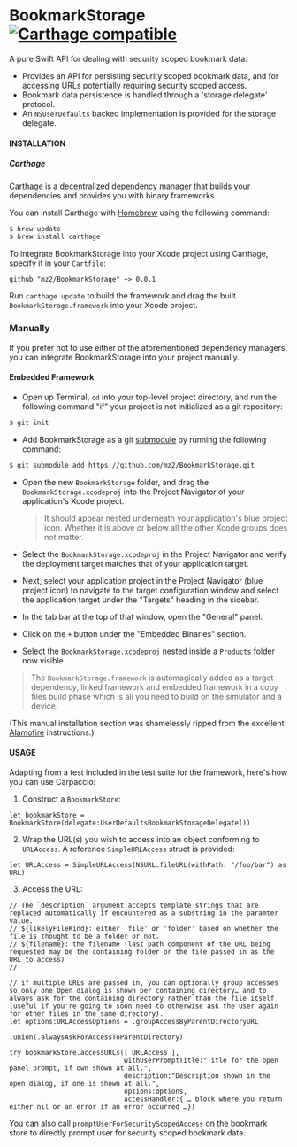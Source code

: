 # BookmarkStorage [![Carthage compatible](https://img.shields.io/badge/Carthage-compatible-4BC51D.svg?style=flat)](https://github.com/Carthage/Carthage)

A pure Swift API for dealing with security scoped bookmark data.

- Provides an API for persisting security scoped bookmark data, and for accessing URLs potentially requiring security scoped access.
- Bookmark data persistence is handled through a 'storage delegate' protocol.
- An `NSUserDefaults` backed implementation is provided for the storage delegate.


#### INSTALLATION

##### Carthage

[Carthage](https://github.com/Carthage/Carthage) is a decentralized dependency manager that builds your dependencies and provides you with binary frameworks.

You can install Carthage with [Homebrew](http://brew.sh/) using the following command:

```bash
$ brew update
$ brew install carthage
```

To integrate BookmarkStorage into your Xcode project using Carthage, specify it in your `Cartfile`:

```ogdl
github "mz2/BookmarkStorage" ~> 0.0.1
```

Run `carthage update` to build the framework and drag the built `BookmarkStorage.framework` into your Xcode project.

### Manually

If you prefer not to use either of the aforementioned dependency managers, you can integrate BookmarkStorage into your project manually.

#### Embedded Framework

- Open up Terminal, `cd` into your top-level project directory, and run the following command "if" your project is not initialized as a git repository:

```bash
$ git init
```

- Add BookmarkStorage as a git [submodule](http://git-scm.com/docs/git-submodule) by running the following command:

```bash
$ git submodule add https://github.com/mz2/BookmarkStorage.git
```

- Open the new `BookmarkStorage` folder, and drag the `BookmarkStorage.xcodeproj` into the Project Navigator of your application's Xcode project.

    > It should appear nested underneath your application's blue project icon. Whether it is above or below all the other Xcode groups does not matter.

- Select the `BookmarkStorage.xcodeproj` in the Project Navigator and verify the deployment target matches that of your application target.
- Next, select your application project in the Project Navigator (blue project icon) to navigate to the target configuration window and select the application target under the "Targets" heading in the sidebar.
- In the tab bar at the top of that window, open the "General" panel.
- Click on the `+` button under the "Embedded Binaries" section.
- Select the `BookmarkStorage.xcodeproj` nested inside a `Products` folder now visible.

> The `BookmarkStorage.framework` is automagically added as a target dependency, linked framework and embedded framework in a copy files build phase which is all you need to build on the simulator and a device.

(This manual installation section was shamelessly ripped from the excellent [Alamofire](github.com/alamofire/Alamofire) instructions.)

#### USAGE

Adapting from a test included in the test suite for the framework, here's how you can use Carpaccio:

1. Construct a `BookmarkStore`:

```
let bookmarkStore = BookmarkStore(delegate:UserDefaultsBookmarkStorageDelegate())
```

2. Wrap the URL(s) you wish to access into an object conforming to `URLAccess`. A reference `SimpleURLAccess` struct is provided:

```
let URLAccess = SimpleURLAccess(NSURL.fileURL(withPath: "/foo/bar") as URL)
```

3. Access the URL:

```
// The `description` argument accepts template strings that are replaced automatically if encountered as a substring in the paramter value.
// ${likelyFileKind}: either 'file' or 'folder' based on whether the file is thought to be a folder or not.
// ${filename}: the filename (last path component of the URL being requested may be the containing folder or the file passed in as the URL to access)
// 

// if multiple URLs are passed in, you can optionally group accesses so only one Open dialog is shown per containing directory… and to always ask for the containing directory rather than the file itself (useful if you're going to soon need to otherwise ask the user again for other files in the same directory).
let options:URLAccessOptions = .groupAccessByParentDirectoryURL
							   .union(.alwaysAskForAccessToParentDirectory)

try bookmarkStore.accessURLs([ URLAccess ],
                             withUserPromptTitle:"Title for the open panel prompt, if own shown at all.",
                             description:"Description shown in the open dialog, if one is shown at all.",
                             options:options,
                             accessHandler:{ … block where you return either nil or an error if an error occurred …})
```

You can also call `promptUserForSecurityScopedAccess` on the bookmark store to directly prompt user for security scoped bookmark data.
